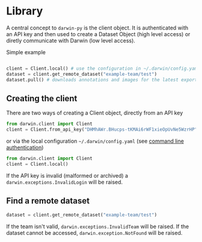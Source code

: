 # Library

A central concept to `darwin-py` is the client object. It is authenticated with an API key and then used to create a Dataset Object (high level access) or diretly communicate with Darwin (low level access). 

Simple example
```python

client = Client.local() # use the configuration in ~/.darwin/config.yaml
dataset = client.get_remote_dataset("example-team/test")
dataset.pull() # downloads annotations and images for the latest exported version
```

## Creating the client
There are two ways of creating a Client object, directly from an API key

```python
from darwin.client import Client
client = Client.from_api_key("DHMhAWr.BHucps-tKMAi6rWF1xieOpUvNe5WzrHP")
```

or via the local configuration `~/.darwin/config.yaml` (see [command line authentication](commandline.md#Authentication))

```python
from darwin.client import Client
client = Client.local()
```

If the API key is invalid (malformed or archived) a `darwin.exceptions.InvalidLogin` will be raised.

## Find a remote dataset
```python
dataset = client.get_remote_dataset("example-team/test")
```
If the team isn't valid, `darwin.exceptions.InvalidTeam` will be raised.
If the dataset cannot be accessed, `darwin.exception.NotFound` will be raised. 
